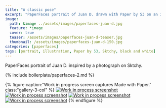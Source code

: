 ```yaml
---
title: "A classic pose"
excerpt: "PaperFaces portrait of Juan D. drawn with Paper by 53 on an iPad."
image: 
  path: &image ../assets/images/paperfaces-juan-d.jpg 
  feature: *image
  cover: true
  teaser: /assets/images/paperfaces-juan-d-teaser.jpg
  thumbnail: /assets/images/paperfaces-juan-d-150.jpg
categories: [paperfaces]
tags: [portrait, illustration, Paper by 53, Sktchy, black and white]
---
```


PaperFaces portrait of Juan D. inspired by a photograph on Sktchy.

{% include boilerplate/paperfaces-2.md %}

{% figure caption:"Work in progress screen captures Made with Paper." class:"gallery-3-col" %}
[![Work in process screenshot](/assets/images/paperfaces-juan-d-process-1-600.jpg)](/assets/images/paperfaces-juan-d-process-1-lg.jpg) [![Work in process screenshot](/assets/images/paperfaces-juan-d-process-2-600.jpg)](/assets/images/paperfaces-juan-d-process-2-lg.jpg) [![Work in process screenshot](/assets/images/paperfaces-juan-d-process-3-600.jpg)](/assets/images/paperfaces-juan-d-process-3-lg.jpg) [![Work in process screenshot](/assets/images/paperfaces-juan-d-process-4-600.jpg)](/assets/images/paperfaces-juan-d-process-4-lg.jpg)
{% endfigure %}
